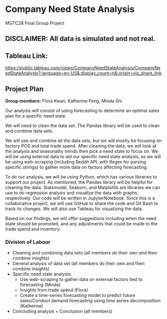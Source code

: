 # Company Need State Analysis
MGTC28 Final Group Project
## DISCLAIMER: All data is **simulated** and **not real**.

## Tableau Link:
https://public.tableau.com/views/CompanyNeedStateAnalysis/CompanyNeedStateAnalysis?:language=en-US&:display_count=n&:origin=viz_share_link

## Project Plan
**Group members:** Flora Kwan, Katherine Feng, Minda Shi

Our analysis will consist of using forecasting to determine an optimal sales plan for a specific need state.

We will need to clean the data set. The Pandas library will be used to clean and combine data sets. 

We will use and combine all the data sets, but we will mostly be focusing on factory POS and total trade spend. After cleaning the data, we will look at the analysis and seasonality trends then pick a need state to focus on. We will be using external data to aid our specific need state analysis, as we will be using web-scraping (including Reddit API, with Regex for parsing specific strings) to gather more data on factors affecting forecasting.

To do our analysis, we will be using Python, which has various libraries to support our project. As mentioned, the Pandas library will be helpful for cleaning the data. Statsmodel, Seaborn, and Matplotlib are libraries we can use to do regression analysis and visualize the data with graphs, respectively. Our code will be written in JupyterNotebook. Since this is a collaborative project, we will use GitHub to share the code and Git Bash to track its changes. We will also use Tableau for visualizing the data. 

Based on our findings, we will offer suggestions including when the need state should be promoted, and any adjustments that could be made to the trade spend and inventory.

### Division of Labour
* Cleaning and combining data sets (all members do their own and then combine insights)
* General analysis of data set (all members do their own and then combine insights)
* Specific need state analysis:
  - Use web-scraping to gather data on external factors tied to forecasting (Minda)
  - Insights from trade spend (Flora)
  - Create a time-series forecasting model to predict future sales/Conduct demand forecasting using time series decomposition (Katherine)
* Concluding analysis + Conclusion (all members)
